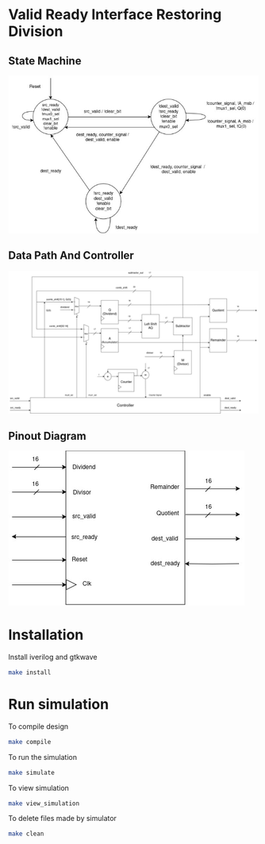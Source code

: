 # Valid Ready Interface Restoring Division

## State Machine
![state_machine](./docs/state_machine.jpg)

## Data Path And Controller
![data_path_and_controller](./docs/data_path_and_controller.jpg)

## Pinout Diagram
![pinout](./docs/pinout_diagram.jpg)

# Installation

Install iverilog and gtkwave
```bash
make install
```

# Run simulation
To compile design
```bash
make compile
```

To run the simulation
```bash
make simulate
```

To view simulation
```bash
make view_simulation
```

To delete files made by simulator
```bash
make clean
```

